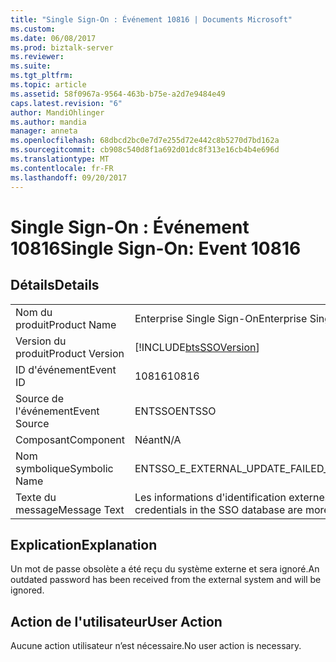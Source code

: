 ```yaml
---
title: "Single Sign-On : Événement 10816 | Documents Microsoft"
ms.custom: 
ms.date: 06/08/2017
ms.prod: biztalk-server
ms.reviewer: 
ms.suite: 
ms.tgt_pltfrm: 
ms.topic: article
ms.assetid: 58f0967a-9564-463b-b75e-a2d7e9484e49
caps.latest.revision: "6"
author: MandiOhlinger
ms.author: mandia
manager: anneta
ms.openlocfilehash: 68dbcd2bc0e7d7e255d72e442c8b5270d7bd162a
ms.sourcegitcommit: cb908c540d8f1a692d01dc8f313e16cb4b4e696d
ms.translationtype: MT
ms.contentlocale: fr-FR
ms.lasthandoff: 09/20/2017
---
```

# <a name="single-sign-on-event-10816"></a><span data-ttu-id="9fc80-102">Single Sign-On : Événement 10816</span><span class="sxs-lookup"><span data-stu-id="9fc80-102">Single Sign-On: Event 10816</span></span>
## <a name="details"></a><span data-ttu-id="9fc80-103">Détails</span><span class="sxs-lookup"><span data-stu-id="9fc80-103">Details</span></span>  
  
|||  
|-|-|  
|<span data-ttu-id="9fc80-104">Nom du produit</span><span class="sxs-lookup"><span data-stu-id="9fc80-104">Product Name</span></span>|<span data-ttu-id="9fc80-105">Enterprise Single Sign-On</span><span class="sxs-lookup"><span data-stu-id="9fc80-105">Enterprise Single Sign-On</span></span>|  
|<span data-ttu-id="9fc80-106">Version du produit</span><span class="sxs-lookup"><span data-stu-id="9fc80-106">Product Version</span></span>|[!INCLUDE[btsSSOVersion](../includes/btsssoversion-md.md)]|  
|<span data-ttu-id="9fc80-107">ID d'événement</span><span class="sxs-lookup"><span data-stu-id="9fc80-107">Event ID</span></span>|<span data-ttu-id="9fc80-108">10816</span><span class="sxs-lookup"><span data-stu-id="9fc80-108">10816</span></span>|  
|<span data-ttu-id="9fc80-109">Source de l'événement</span><span class="sxs-lookup"><span data-stu-id="9fc80-109">Event Source</span></span>|<span data-ttu-id="9fc80-110">ENTSSO</span><span class="sxs-lookup"><span data-stu-id="9fc80-110">ENTSSO</span></span>|  
|<span data-ttu-id="9fc80-111">Composant</span><span class="sxs-lookup"><span data-stu-id="9fc80-111">Component</span></span>|<span data-ttu-id="9fc80-112">Néant</span><span class="sxs-lookup"><span data-stu-id="9fc80-112">N/A</span></span>|  
|<span data-ttu-id="9fc80-113">Nom symbolique</span><span class="sxs-lookup"><span data-stu-id="9fc80-113">Symbolic Name</span></span>|<span data-ttu-id="9fc80-114">ENTSSO_E_EXTERNAL_UPDATE_FAILED_MORE_RECENT</span><span class="sxs-lookup"><span data-stu-id="9fc80-114">ENTSSO_E_EXTERNAL_UPDATE_FAILED_MORE_RECENT</span></span>|  
|<span data-ttu-id="9fc80-115">Texte du message</span><span class="sxs-lookup"><span data-stu-id="9fc80-115">Message Text</span></span>|<span data-ttu-id="9fc80-116">Les informations d'identification externes dans la base de données SSO sont plus récentes.</span><span class="sxs-lookup"><span data-stu-id="9fc80-116">The external credentials in the SSO database are more recent.</span></span>|  
  
## <a name="explanation"></a><span data-ttu-id="9fc80-117">Explication</span><span class="sxs-lookup"><span data-stu-id="9fc80-117">Explanation</span></span>  
 <span data-ttu-id="9fc80-118">Un mot de passe obsolète a été reçu du système externe et sera ignoré.</span><span class="sxs-lookup"><span data-stu-id="9fc80-118">An outdated password has been received from the external system and will be ignored.</span></span>  
  
## <a name="user-action"></a><span data-ttu-id="9fc80-119">Action de l'utilisateur</span><span class="sxs-lookup"><span data-stu-id="9fc80-119">User Action</span></span>  
 <span data-ttu-id="9fc80-120">Aucune action utilisateur n’est nécessaire.</span><span class="sxs-lookup"><span data-stu-id="9fc80-120">No user action is necessary.</span></span>